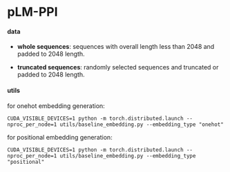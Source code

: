 # pLM-PPI

#### data
- **whole sequences**: sequences with overall length less than 2048 and padded to 2048 length.

- **truncated sequences**: randomly selected sequences and truncated or padded to 2048 length.

#### utils

for onehot embedding generation:
```
CUDA_VISIBLE_DEVICES=1 python -m torch.distributed.launch --nproc_per_node=1 utils/baseline_embedding.py --embedding_type "onehot"
```

for positional embedding generation:
```
CUDA_VISIBLE_DEVICES=1 python -m torch.distributed.launch --nproc_per_node=1 utils/baseline_embedding.py --embedding_type "positional"
```



